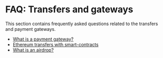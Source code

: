 # FAQ: Transfers and gateways

This section contains frequently asked questions related to the transfers and payment gateways.

* [What is a payment gateway?](transfers-and-gateways/payment-gateway.md)
* [Ethereum transfers with smart-contracts](transfers-and-gateways/ethereum-smartcontract-transfers.md)
* [What is an airdrop?](transfers-and-gateways/airdrop.md)

